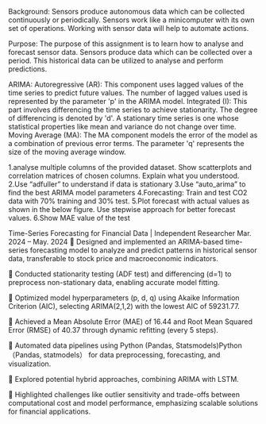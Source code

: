 Background:
Sensors produce autonomous data which can be collected continuously or periodically. Sensors work like a minicomputer with its own set of operations. Working with sensor data will help to automate actions. 

Purpose:
The purpose of this assignment is to learn how to analyse and forecast sensor data. Sensors produce data which can be collected over a period. This historical data can be utilized to analyse and perform predictions. 

ARIMA:
Autoregressive (AR): This component uses lagged values of the time series to predict future values. The number of lagged values used is represented by the parameter 'p' in the ARIMA model.
Integrated (I): This part involves differencing the time series to achieve stationarity. The degree of differencing is denoted by 'd'. A stationary time series is one whose statistical properties like mean and variance do not change over time.
Moving Average (MA): The MA component models the error of the model as a combination of previous error terms. The parameter 'q' represents the size of the moving average window.


1.analyse multiple columns of the provided dataset. Show scatterplots and correlation matrices of chosen columns. Explain what you understood.
2.Use “adfuller” to understand if  data is stationary
3.Use “auto_arima” to find the best ARIMA model parameters
4.Forecasting: Train and test CO2 data with 70% training and 30% test. 
5.Plot forecast with actual values as shown in the below figure. Use stepwise approach for better forecast values.
6.Show MAE value of the test



Time-Series Forecasting for Financial Data | Independent Researcher                                                                                  Mar. 2024 – May. 2024
 Designed and implemented an ARIMA-based time-series forecasting model to analyze and predict patterns in historical sensor data, transferable to stock price and macroeconomic indicators.

 Conducted stationarity testing  (ADF test) and differencing (d=1) to preprocess non-stationary data, enabling accurate model fitting.

 Optimized model hyperparameters (p, d, q) using Akaike Information Criterion (AIC), selecting ARIMA(2,1,2) with the lowest AIC of 59231.77.

 Achieved a Mean Absolute Error (MAE) of 16.44 and Root Mean Squared Error (RMSE) of 40.37 through dynamic refitting (every 5 steps).

 Automated data pipelines using Python (Pandas, Statsmodels)Python （Pandas, statmodels） for data preprocessing, forecasting, and visualization.

 Explored potential hybrid approaches, combining ARIMA with LSTM.

 Highlighted challenges like outlier sensitivity  and trade-offs between computational cost and model performance, emphasizing scalable solutions for financial applications.
